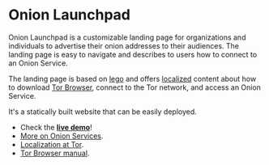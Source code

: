 # Onion Launchpad

Onion Launchpad is a customizable landing page for organizations and
individuals to advertise their onion addresses to their audiences. The landing
page is easy to navigate and describes to users how to connect to an Onion
Service.

The landing page is based on [lego][] and offers [localized][] content about
how to download [Tor Browser][], connect to the Tor network, and access an
Onion Service.

It's a statically built website that can be easily deployed.

* Check the **[live demo][]**!
* [More on Onion Services](https://community.torproject.org/onion-services/).
* [Localization at Tor](https://gitlab.torproject.org/tpo/community/l10n/-/wikis/Localization-for-developers).
* [Tor Browser manual](https://tb-manual.torproject.org/).

[lego]: https://gitlab.torproject.org/tpo/web/lego
[localized]: https://hosted.weblate.org/projects/tor/onion-launchpad/
[Tor Browser]: https://www.torproject.org/download/
[live demo]: https://tpo.pages.torproject.net/onion-services/onion-launchpad/
